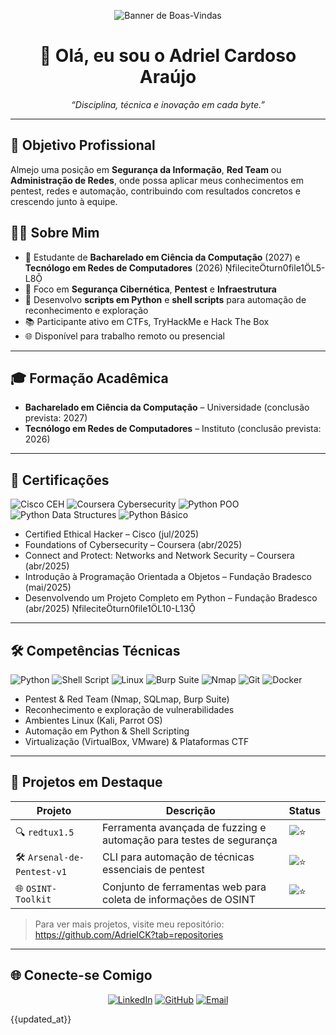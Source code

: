 <p align="center">
  <img src="https://github.com/AdrielCK/AdrielCK/raw/main/banner.gif" alt="Banner de Boas-Vindas" />
</p>

<h1 align="center">👋 Olá, eu sou o Adriel Cardoso Araújo</h1>
<p align="center">
  <em>“Disciplina, técnica e inovação em cada byte.”</em>
</p>

---

## 🎯 Objetivo Profissional
Almejo uma posição em **Segurança da Informação**, **Red Team** ou **Administração de Redes**, onde possa aplicar meus conhecimentos em pentest, redes e automação, contribuindo com resultados concretos e crescendo junto à equipe.

## 🧑‍💻 Sobre Mim
- 💼 Estudante de **Bacharelado em Ciência da Computação** (2027) e **Tecnólogo em Redes de Computadores** (2026) fileciteturn0file1L5-L8
- 🔐 Foco em **Segurança Cibernética**, **Pentest** e **Infraestrutura**
- 🤖 Desenvolvo **scripts em Python** e **shell scripts** para automação de reconhecimento e exploração
- 📚 Participante ativo em CTFs, TryHackMe e Hack The Box
- 🌐 Disponível para trabalho remoto ou presencial

---

## 🎓 Formação Acadêmica
- **Bacharelado em Ciência da Computação** – Universidade (conclusão prevista: 2027)
- **Tecnólogo em Redes de Computadores** – Instituto (conclusão prevista: 2026)

---

## 📜 Certificações
<p align="left">
  <img alt="Cisco CEH" src="https://img.shields.io/badge/CEH-Cisco-005687?style=flat&logo=cisco"/>
  <img alt="Coursera Cybersecurity" src="https://img.shields.io/badge/Foundations--Cybersecurity-Coursera-0056D2?style=flat&logo=coursera"/>
  <img alt="Python POO" src="https://img.shields.io/badge/POO-Fundação_BR-007ACC?style=flat&logo=python"/>
  <img alt="Python Data Structures" src="https://img.shields.io/badge/Python_DataStructures-Fundação_BR-007ACC?style=flat&logo=python"/>
  <img alt="Python Básico" src="https://img.shields.io/badge/Python_Básico-Fundação_BR-007ACC?style=flat&logo=python"/>
</p>

<ul>
  <li>Certified Ethical Hacker – Cisco (jul/2025)</li>
  <li>Foundations of Cybersecurity – Coursera (abr/2025)</li>
  <li>Connect and Protect: Networks and Network Security – Coursera (abr/2025)</li>
  <li>Introdução à Programação Orientada a Objetos – Fundação Bradesco (mai/2025)</li>
  <li>Desenvolvendo um Projeto Completo em Python – Fundação Bradesco (abr/2025) fileciteturn0file1L10-L13</li>
</ul>

---

## 🛠️ Competências Técnicas
<p align="left">
  <img alt="Python" src="https://img.shields.io/badge/Python-3776AB?style=flat&logo=python"/>
  <img alt="Shell Script" src="https://img.shields.io/badge/Shell-Bash-4EAA25?style=flat&logo=gnu-bash"/>
  <img alt="Linux" src="https://img.shields.io/badge/Linux-FCC624?style=flat&logo=linux"/>
  <img alt="Burp Suite" src="https://img.shields.io/badge/BurpSuite-ED1C24?style=flat&logo=portswigger"/>
  <img alt="Nmap" src="https://img.shields.io/badge/Nmap-90C53F?style=flat&logo=nmap"/>
  <img alt="Git" src="https://img.shields.io/badge/Git-F05032?style=flat&logo=git"/>
  <img alt="Docker" src="https://img.shields.io/badge/Docker-2496ED?style=flat&logo=docker"/>
</p>

- Pentest & Red Team (Nmap, SQLmap, Burp Suite)
- Reconhecimento e exploração de vulnerabilidades
- Ambientes Linux (Kali, Parrot OS)
- Automação em Python & Shell Scripting
- Virtualização (VirtualBox, VMware) & Plataformas CTF

---

## 📂 Projetos em Destaque
| Projeto                          | Descrição                                         | Status       |
|----------------------------------|---------------------------------------------------|--------------|
| 🔍 `redtux1.5`                | Ferramenta avançada de fuzzing e automação para testes de segurança         | ![⭐](https://img.shields.io/github/stars/AdrielCK/recon-fuzzer?style=social) |
| 🛠️ `Arsenal-de-Pentest-v1`               | CLI para automação de técnicas essenciais de pentest  | ![⭐](https://img.shields.io/github/stars/AdrielCK/py-automation?style=social) |
| 🌐 `OSINT-Toolkit`              | Conjunto de ferramentas web para coleta de informações de OSINT   | ![⭐](https://img.shields.io/github/stars/AdrielCK/ctf-challenges?style=social) |


> Para ver mais projetos, visite meu repositório: https://github.com/AdrielCK?tab=repositories

---

## 🌐 Conecte-se Comigo
<p align="center">
  <a href="https://linkedin.com/in/adrielck" target="_blank"><img src="https://img.shields.io/badge/LinkedIn-0A66C2?style=flat-square&logo=linkedin" alt="LinkedIn"/></a>
  <a href="https://github.com/AdrielCK" target="_blank"><img src="https://img.shields.io/badge/GitHub-181717?style=flat-square&logo=github" alt="GitHub"/></a>
  <a href="mailto:adrielaraujook@gmail.com"><img src="https://img.shields.io/badge/Email-D14836?style=flat-square&logo=gmail" alt="Email"/></a>
</p>{{updated_at}}

